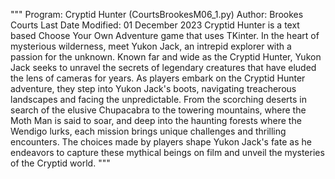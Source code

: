 """
Program: Cryptid Hunter (CourtsBrookesM06_1.py)
Author: Brookes Courts
Last Date Modified: 01 December 2023
Cryptid Hunter is a text based Choose Your Own Adventure game that uses TKinter.
In the heart of mysterious wilderness, meet Yukon Jack, an intrepid explorer with a passion for the unknown. Known far and wide as the Cryptid Hunter, Yukon Jack seeks to unravel the secrets of legendary creatures that have eluded the lens of cameras for years. As players embark on the Cryptid Hunter adventure, they step into Yukon Jack's boots, navigating treacherous landscapes and facing the unpredictable. From the scorching deserts in search of the elusive Chupacabra to the towering mountains, where the Moth Man is said to soar, and deep into the haunting forests where the Wendigo lurks, each mission brings unique challenges and thrilling encounters. The choices made by players shape Yukon Jack's fate as he endeavors to capture these mythical beings on film and unveil the mysteries of the Cryptid world.
"""
